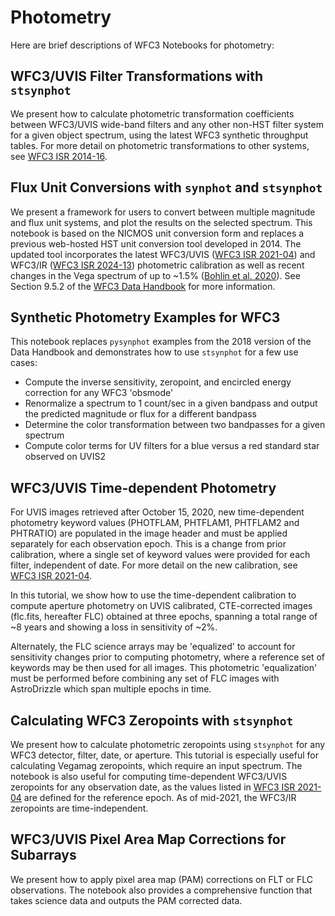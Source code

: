 # Photometry

Here are brief descriptions of WFC3 Notebooks for photometry:

## WFC3/UVIS Filter Transformations with `stsynphot`
We present how to calculate photometric transformation coefficients between 
WFC3/UVIS wide-band filters and any other non-HST filter system for a given 
object spectrum, using the latest WFC3 synthetic throughput tables. For more 
detail on photometric transformations to other systems, see 
[WFC3 ISR 2014-16](https://www.stsci.edu/files/live/sites/www/files/home/hst/instrumentation/wfc3/documentation/instrument-science-reports-isrs/_documents/2014/WFC3-2014-16.pdf).

## Flux Unit Conversions with `synphot` and `stsynphot`
We present a framework for users to convert between multiple magnitude and flux 
unit systems, and plot the results on the selected spectrum. This notebook is 
based on the NICMOS unit conversion form and replaces a previous web-hosted HST 
unit conversion tool developed in 2014. The updated tool incorporates the 
latest WFC3/UVIS ([WFC3 ISR 2021-04](https://www.stsci.edu/files/live/sites/www/files/home/hst/instrumentation/wfc3/documentation/instrument-science-reports-isrs/_documents/2021/WFC3_ISR_2021-04.pdf)) and 
WFC3/IR ([WFC3 ISR 2024-13](https://www.stsci.edu/files/live/sites/www/files/home/hst/instrumentation/wfc3/documentation/instrument-science-reports-isrs/_documents/2024/WFC3-ISR-2024-13.pdf)) 
photometric 
calibration as well as recent changes in the Vega spectrum of up to ~1.5% 
([Bohlin et al. 2020](https://iopscience.iop.org/article/10.3847/1538-3881/ab94b4)). See Section 9.5.2 of the [WFC3 Data Handbook](https://hst-docs.stsci.edu/wfc3dhb) for more 
information.

## Synthetic Photometry Examples for WFC3
This notebook replaces `pysynphot` examples from the 2018 version of the Data 
Handbook and demonstrates how to use `stsynphot` for a few use cases:

- Compute the inverse sensitivity, zeropoint, and encircled energy correction for any WFC3 'obsmode'
- Renormalize a spectrum to 1 count/sec in a given bandpass and output the predicted magnitude or flux for a different bandpass
- Determine the color transformation between two bandpasses for a given spectrum
- Compute color terms for UV filters for a blue versus a red standard star observed on UVIS2

## WFC3/UVIS Time-dependent Photometry
For UVIS images retrieved after October 15, 2020, new time-dependent photometry 
keyword values (PHOTFLAM, PHTFLAM1, PHTFLAM2 and PHTRATIO) are populated in the 
image header and must be applied separately for each observation epoch. This is 
a change from prior calibration, where a single set of keyword values were 
provided for each filter, independent of date. For more detail on the new 
calibration, see 
[WFC3 ISR 2021-04](https://www.stsci.edu/files/live/sites/www/files/home/hst/instrumentation/wfc3/documentation/instrument-science-reports-isrs/_documents/2021/WFC3_ISR_2021-04.pdf).

In this tutorial, we show how to use the time-dependent calibration to compute 
aperture photometry on UVIS calibrated, CTE-corrected images (flc.fits, 
hereafter FLC) obtained at three epochs, spanning a total range of ~8 years and 
showing a loss in sensitivity of ~2%.

Alternately, the FLC science arrays may be 'equalized' to account for 
sensitivity changes prior to computing photometry, where a reference set of 
keywords may be then used for all images. This photometric 'equalization' must 
be performed before combining any set of FLC images with AstroDrizzle which span 
multiple epochs in time.

## Calculating WFC3 Zeropoints with `stsynphot`
We present how to calculate photometric zeropoints using `stsynphot` for any 
WFC3 detector, filter, date, or aperture. This tutorial is especially useful for 
calculating Vegamag zeropoints, which require an input spectrum. The notebook is 
also useful for computing time-dependent WFC3/UVIS zeropoints for any 
observation date, as the values listed in 
[WFC3 ISR 2021-04](https://www.stsci.edu/files/live/sites/www/files/home/hst/instrumentation/wfc3/documentation/instrument-science-reports-isrs/_documents/2021/WFC3_ISR_2021-04.pdf) 
are defined for the reference epoch. As of mid-2021, the WFC3/IR zeropoints are 
time-independent.

## WFC3/UVIS Pixel Area Map Corrections for Subarrays
We present how to apply pixel area map (PAM) corrections on FLT or FLC 
observations. The notebook also provides a comprehensive function that takes 
science data and outputs the PAM corrected data. 
